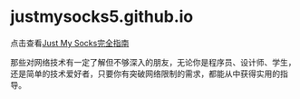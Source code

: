 # justmysocks5.github.io
点击查看[Just My Socks完全指南](https://justmysocks5.github.io)

那些对网络技术有一定了解但不够深入的朋友，无论你是程序员、设计师、学生，还是简单的技术爱好者，只要你有突破网络限制的需求，都能从中获得实用的指导。
